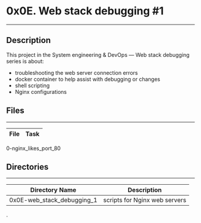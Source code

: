 # 0x0E. Web stack debugging #1
---
## Description

This project in the System engineering & DevOps ― Web stack debugging series is about:
* troubleshooting the web server connection errors
* docker container to help assist with debugging or changes
* shell scripting
* Nginx configurations

## Files
---
File|Task
---|---
0-nginx_likes_port_80

## Directories
---
Directory Name | Description
---|---
0x0E-web_stack_debugging_1 | scripts for Nginx web servers


.
